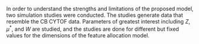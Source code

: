 In order to understand the strengths and limitations of the proposed model,
two simulation studies were conducted. The studies generate data that resemble
the CB CYTOF data. Parameters of greatest interest including $Z, \mu^*,$ and $W$
are studied, and the studies are done for different but fixed values for the
dimensions of the feature allocation model.
